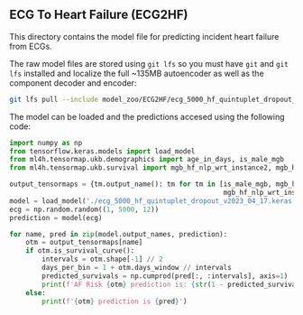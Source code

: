 ## ECG To Heart Failure (ECG2HF)
This directory contains the model file for predicting incident heart failure from ECGs.

The raw model files are stored using `git lfs` so you must have `git` and `git lfs` installed and localize the full ~135MB autoencoder as well as the component decoder and encoder:
```bash
git lfs pull --include model_zoo/ECG2HF/ecg_5000_hf_quintuplet_dropout_v2023_04_17.keras
```

The model can be loaded and the predictions accesed using the following code:
```python
import numpy as np
from tensorflow.keras.models import load_model
from ml4h.tensormap.ukb.demographics import age_in_days, is_male_mgb
from ml4h.tensormap.ukb.survival import mgb_hf_nlp_wrt_instance2, mgb_hf_primary_wrt_instance2, mgb_death_wrt_instance2

output_tensormaps = {tm.output_name(): tm for tm in [is_male_mgb, mgb_hf_primary_wrt_instance2, 
                                                     mgb_hf_nlp_wrt_instance2, mgb_death_wrt_instance2, age_in_days]}
model = load_model('./ecg_5000_hf_quintuplet_dropout_v2023_04_17.keras')
ecg = np.random.random((1, 5000, 12))
prediction = model(ecg)

for name, pred in zip(model.output_names, prediction):
    otm = output_tensormaps[name]
    if otm.is_survival_curve():
        intervals = otm.shape[-1] // 2
        days_per_bin = 1 + otm.days_window // intervals
        predicted_survivals = np.cumprod(pred[:, :intervals], axis=1)
        print(f'AF Risk {otm} prediction is: {str(1 - predicted_survivals[0, -1])}')
    else:
        print(f'{otm} prediction is {pred}')
```